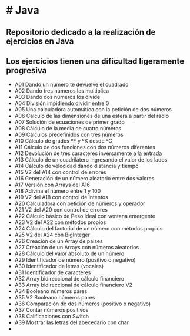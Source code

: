 # **# Java**


## **Repositorio dedicado a la realización de ejercicios en Java**

## **Los ejercicios tienen una dificultad ligeramente progresiva**


* A01 Dando un número te devuelve el cuadrado
* A02 Dando tres números los multiplica
* A03 Dando dos números los divide
* A04 División impidiendo dividir entre 0
* A05 Una calculadora automática con la petición de dos números
* A06 Cálculo de las dimensiones de una esfera a partir del radio
* A07 Solución de ecuaciones de primer grado
* A08 Cálculo de la media de cuatro números
* A09 Cálculos predefinidos con tres números
* A10 Cálculo de grados ºF y ºK desde ºC
* A11 Cálculo de dos funciones con dos números diferentes
* A12 Devolución de tres caracteres inversamente a la entrada
* A13 Cálculo de un cuadrilátero ingresando el valor de los lados
* A14 Cálculo de velocidad dando distancia y tiempo
* A15 V2 del A14 con control de errores
* A16 Generación de un número aleatorio entre dos valores
* A17 Versión con Arrays del A16
* A18 Adivina el número entre 1 y 100
* A19 V2 del A18 con control de intentos
* A20 Calculadora con petición de números y operador
* A21 V2 del A20 con control de errores
* A22 Cálculo básico de Peso Ideal con ventana emergente
* A23 V2 del A22 con métodos propios
* A24 Cálculo del factorial de un número con métodos propios
* A25 V2 del A24 con BigInteger
* A26 Creación de un Array de paises
* A27 Creación de un Arrays con números aleatorios
* A28 Cálculo del valor absoluto de un número
* A29 Identificador de número (positivo o negativo)
* A30 Identificador de letras (vocales)
* A31 Identificador de caracteres
* A32 Array bidireccional de cálculo financiero
* A33 Array bidireccional de cálculo financiero V2
* A34 Booleano números pares
* A35 V2 Booleano números pares 
* A36 Comparación de dos números (positivo o negativo)
* A37 Contar números positivos
* A38 Calificaciones con Switch
* A39 Mostrar las letras del abecedario con char
* 